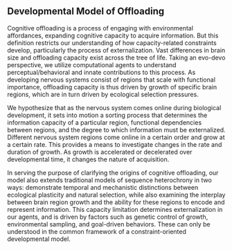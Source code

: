 ## Developmental Model of Offloading

Cognitive offloading is a process of engaging with environmental affordances, expanding cognitive capacity to acquire information. But this definition restricts our understanding of how capacity-related constraints develop, particularly the process of externalization. Vast differences in brain size and offloading capacity exist across the tree of life. Taking an evo-devo perspective, we utilize computational agents to understand perceptual/behavioral and innate contributions to this process. As developing nervous systems consist of regions that scale with functional importance, offloading capacity is thus driven by growth of specific brain regions, which are in turn driven by ecological selection pressures.

We hypothesize that as the nervous system comes online during biological development, it sets into motion a sorting process that determines the information capacity of a particular region, functional dependencies between regions, and the degree to which information must be externalized. Different nervous system regions come online in a certain order and grow at a certain rate. This provides a means to investigate changes in the rate and duration of growth. As growth is accelerated or decelerated over developmental time, it changes the nature of acquisition.

In serving the purpose of clarifying the origins of cognitive offloading, our model also extends traditional models of sequence heterochrony in two ways: demonstrate temporal and mechanistic distinctions between ecological plasticity and natural selection, while also examining the interplay between brain region growth and the ability for these regions to encode and represent information. This capacity limitation determines externalization in our agents, and is driven by factors such as genetic control of growth, environmental sampling, and goal-driven behaviors. These can only be understood in the common framework of a constraint-oriented developmental model.
